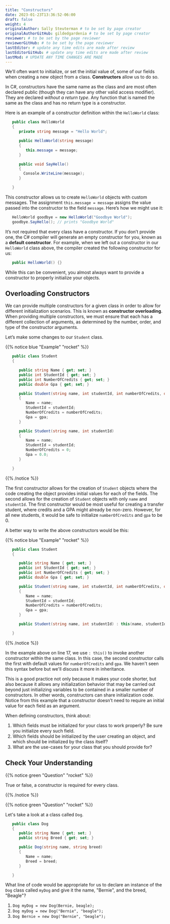 ```yaml
---
title: "Constructors"
date: 2023-01-23T13:36:52-06:00
draft: false
weight: 4
originalAuthor: Sally Steuterman # to be set by page creator
originalAuthorGitHub: gildedgardenia # to be set by page creator
reviewer: # to be set by the page reviewer
reviewerGitHub: # to be set by the page reviewer
lastEditor: # update any time edits are made after review
lastEditorGitHub: # update any time edits are made after review
lastMod: # UPDATE ANY TIME CHANGES ARE MADE
---
```


We’ll often want to initialize, or set the initial value of, some of our
fields when creating a new object from a class. **Constructors** allow us to do
so.

In C#, constructors have the same name as the class and are most often
declared public (though they can have any other valid access modifier).
They are declared *without a return type*. Any function that is named
the same as the class and has no return type is a constructor.

Here is an example of a constructor definition within the `HelloWorld`
class:

```csharp {linenos=table}
   public class HelloWorld 
   {
      private string message = "Hello World";

      public HelloWorld(string message) 
      {
         this.message = message;
      }

      public void SayHello() 
      {
        Console.WriteLine(message);
      }

   }
```

This constructor allows us to create `HelloWorld` objects with custom
messages. The assignment `this.message = message` assigns the value
passed into the constructor to the field `message`. Here’s how we
might use it:

```csharp
   HelloWorld goodbye = new HelloWorld("Goodbye World");
   goodbye.SayHello(); // prints "Goodbye World"
```

It’s not required that every class have a constructor. If you don’t
provide one, the C# compiler will generate an empty constructor for
you, known as a **default constructor**. For example, when we left out a
constructor in our `HelloWorld` class above, the compiler created the
following constructor for us:

```csharp
   public HelloWorld() {}
```

While this can be convenient, you almost always want to provide a
constructor to properly initialize your objects.

## Overloading Constructors

We can provide multiple constructors for a given class in order to allow
for different initialization scenarios. This is known as **constructor overloading**. 
When providing multiple constructors, we must ensure that
each has a different collection of arguments, as determined by the
number, order, and type of the constructor arguments.

Let’s make some changes to our `Student` class.

{{% notice blue "Example" "rocket" %}}

   ```csharp {linenos = table}
      public class Student 
      {

         public string Name { get; set; }
         public int StudentId { get; set; }
         public int NumberOfCredits { get; set; }
         public double Gpa { get; set; }

         public Student(string name, int studentId, int numberOfCredits, double gpa) 
         {
            Name = name;
            StudentId = studentId;
            NumberOfCredits = numberOfCredits;
            Gpa = gpa;
         }

         public Student(string name, int studentId) 
         {
            Name = name;
            StudentId = studentId;
            NumberOfCredits = 0;
            Gpa = 0.0;
         }

      }
   ```

{{% /notice %}}

The first constructor allows for the creation of `Student` objects
where the code creating the object provides initial values for each of
the fields. The second allows for the creation of `Student` objects
with only `name` and `studentId`. The first constructor would be
most useful for creating a transfer student, where credits and a GPA
might already be non-zero. However, for all new students, it would be
safe to initialize `numberOfCredits` and `gpa` to be 0.

A better way to write the above constructors would be this:

{{% notice blue "Example" "rocket" %}}

   ```csharp {linenos=table}
      public class Student 
      {

         public string Name { get; set; }
         public int StudentId { get; set; }
         public int NumberOfCredits { get; set; }
         public double Gpa { get; set; }

         public Student(string name, int studentId, int numberOfCredits, double gpa) 
         {
            Name = name;
            StudentId = studentId;
            NumberOfCredits = numberOfCredits;
            Gpa = gpa;
         }

         public Student(string name, int studentId) : this(name, studentId, 0, 0.0) {}

      }
   ```

{{% /notice %}}

<!-- TODO: Add link to inheritance -->

In the example above on line 17, we use `: this()` to invoke another
constructor within the same class. In this case, the second constructor calls
the first with default values for `numberOfCredits` and `gpa`. We haven't seen
this syntax before but we'll discuss it more in inheritance.

This is a good practice not only because it makes your code
shorter, but also because it allows any initialization behavior that may
be carried out beyond just initializing variables to be contained in a
smaller number of constructors. In other words, constructors can share
initialization code. Notice from this example that a constructor doesn’t
need to require an initial value for each field as an argument.

When defining constructors, think about:

1. Which fields must be initialized for your class to work properly? Be sure
   you initialize every such field.
1. Which fields should be initialized by the user creating an object, and
   which should be initialized by the class itself?
1. What are the use-cases for your class that you should provide for?

## Check Your Understanding

{{% notice green "Question" "rocket" %}}

   True or false, a constructor is required for every class.

{{% /notice %}}

<!-- False, a constructor is not required for every class. -->

{{% notice green "Question" "rocket" %}}

   Let's take a look at a class called `Dog`.

   ```csharp {linenos=table}
      public class Dog 
      {
         public string Name { get; set; }
         public string Breed { get; set; }

         public Dog(string name, string breed) 
         {
            Name = name;
            Breed = breed;
         }

      }
   ```

   What line of code would be appropriate for us to declare an instance of the `Dog` 
   class called `myDog` and give it the name, "Bernie", and the breed, "Beagle"?

   1. `Dog myDog = new Dog(Bernie, beagle);`
   1. `Dog myDog = new Dog("Bernie", "beagle");`
   1. `Dog Bernie = new Dog("Bernie", "beagle");`

<!-- B, Dog myDog = new Dog("Bernie", "beagle"); -->